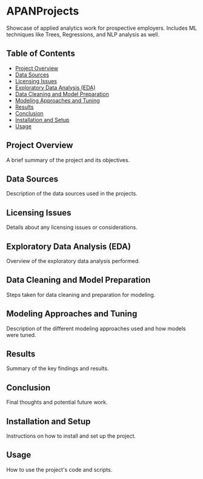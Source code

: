 # APANProjects
Showcase of applied analytics work for prospective employers. Includes ML techniques like Trees, Regressions, and NLP analysis as well.

## Table of Contents
- [Project Overview](#project-overview)
- [Data Sources](#data-sources)
- [Licensing Issues](#licensing-issues)
- [Exploratory Data Analysis (EDA)](#exploratory-data-analysis-eda)
- [Data Cleaning and Model Preparation](#data-cleaning-and-model-preparation)
- [Modeling Approaches and Tuning](#modeling-approaches-and-tuning)
- [Results](#results)
- [Conclusion](#conclusion)
- [Installation and Setup](#installation-and-setup)
- [Usage](#usage)

## Project Overview
A brief summary of the project and its objectives.

## Data Sources
Description of the data sources used in the projects.

## Licensing Issues
Details about any licensing issues or considerations.

## Exploratory Data Analysis (EDA)
Overview of the exploratory data analysis performed.

## Data Cleaning and Model Preparation
Steps taken for data cleaning and preparation for modeling.

## Modeling Approaches and Tuning
Description of the different modeling approaches used and how models were tuned.

## Results
Summary of the key findings and results.

## Conclusion
Final thoughts and potential future work.

## Installation and Setup
Instructions on how to install and set up the project.

## Usage
How to use the project's code and scripts.
